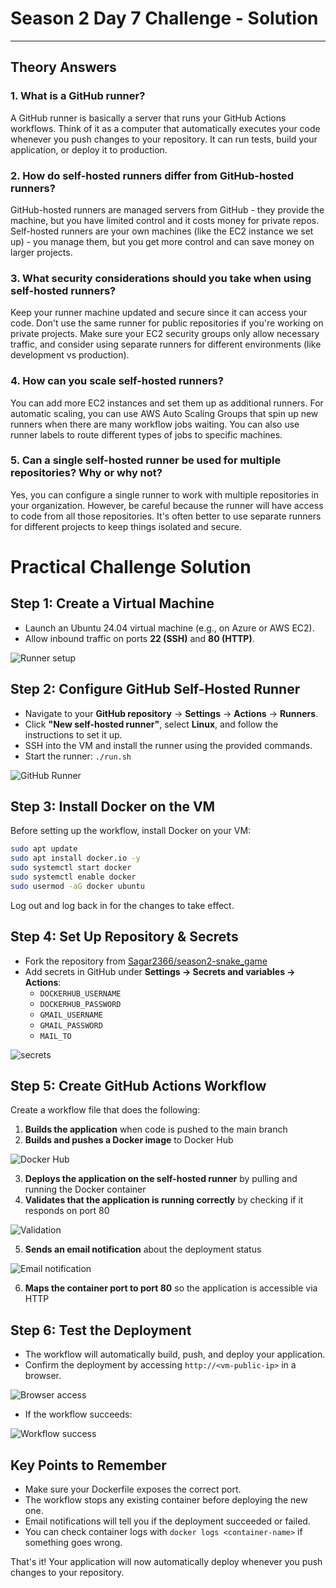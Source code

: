 # Season 2 Day 7 Challenge - Solution

---

## Theory Answers

### 1. What is a GitHub runner?

A GitHub runner is basically a server that runs your GitHub Actions workflows. Think of it as a computer that automatically executes your code whenever you push changes to your repository. It can run tests, build your application, or deploy it to production.

### 2. How do self-hosted runners differ from GitHub-hosted runners?

GitHub-hosted runners are managed servers from GitHub - they provide the machine, but you have limited control and it costs money for private repos. Self-hosted runners are your own machines (like the EC2 instance we set up) - you manage them, but you get more control and can save money on larger projects.

### 3. What security considerations should you take when using self-hosted runners?

Keep your runner machine updated and secure since it can access your code. Don't use the same runner for public repositories if you're working on private projects. Make sure your EC2 security groups only allow necessary traffic, and consider using separate runners for different environments (like development vs production).

### 4. How can you scale self-hosted runners?

You can add more EC2 instances and set them up as additional runners. For automatic scaling, you can use AWS Auto Scaling Groups that spin up new runners when there are many workflow jobs waiting. You can also use runner labels to route different types of jobs to specific machines.

### 5. Can a single self-hosted runner be used for multiple repositories? Why or why not?

Yes, you can configure a single runner to work with multiple repositories in your organization. However, be careful because the runner will have access to code from all those repositories. It's often better to use separate runners for different projects to keep things isolated and secure.

# Practical Challenge Solution

## Step 1: Create a Virtual Machine

- Launch an Ubuntu 24.04 virtual machine (e.g., on Azure or AWS EC2).
- Allow inbound traffic on ports **22 (SSH)** and **80 (HTTP)**.

![Runner setup](Runner.png)

## Step 2: Configure GitHub Self-Hosted Runner

- Navigate to your **GitHub repository** → **Settings** → **Actions** → **Runners**.
- Click **"New self-hosted runner"**, select **Linux**, and follow the instructions to set it up.
- SSH into the VM and install the runner using the provided commands.
- Start the runner: `./run.sh`

![GitHub Runner](Runner.png)

## Step 3: Install Docker on the VM

Before setting up the workflow, install Docker on your VM:

```bash
sudo apt update
sudo apt install docker.io -y
sudo systemctl start docker
sudo systemctl enable docker
sudo usermod -aG docker ubuntu
```

Log out and log back in for the changes to take effect.

## Step 4: Set Up Repository & Secrets

- Fork the repository from [Sagar2366/season2-snake_game](https://github.com/Sagar2366/season2-snake_game)
- Add secrets in GitHub under **Settings → Secrets and variables → Actions**:
  - `DOCKERHUB_USERNAME`
  - `DOCKERHUB_PASSWORD`
  - `GMAIL_USERNAME`
  - `GMAIL_PASSWORD`
  - `MAIL_TO`

![secrets](secrets.png)

## Step 5: Create GitHub Actions Workflow

Create a workflow file that does the following:

1. **Builds the application** when code is pushed to the main branch
2. **Builds and pushes a Docker image** to Docker Hub

![Docker Hub](dockerhub.png)

3. **Deploys the application on the self-hosted runner** by pulling and running the Docker container
4. **Validates that the application is running correctly** by checking if it responds on port 80

![Validation](validate.png)

5. **Sends an email notification** about the deployment status

![Email notification](email.png)

6. **Maps the container port to port 80** so the application is accessible via HTTP

## Step 6: Test the Deployment

- The workflow will automatically build, push, and deploy your application.
- Confirm the deployment by accessing `http://<vm-public-ip>` in a browser.

![Browser access](browser.png)

- If the workflow succeeds:

![Workflow success](success.png)

## Key Points to Remember

- Make sure your Dockerfile exposes the correct port.
- The workflow stops any existing container before deploying the new one.
- Email notifications will tell you if the deployment succeeded or failed.
- You can check container logs with `docker logs <container-name>` if something goes wrong.

That's it! Your application will now automatically deploy whenever you push changes to your repository.